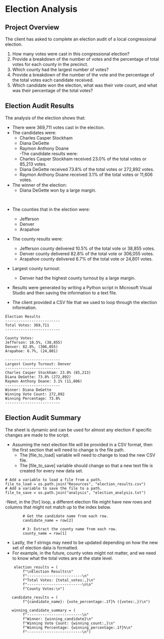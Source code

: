 # Election Analysis

## Project Overview
The client has asked to complete an election audit of a local congressional election.

1. How many votes were cast in this congressional election?
2. Provide a breakdown of the number of votes and the percentage of total votes for each county in the precinct.
3. Which county had the largest number of votes?
4. Provide a breakdown of the number of the vote and the percentage of the total votes each candidate received.
5. Which candidate won the election, what was their vote count, and what was their percentage of the total votes?
 
## Election Audit Results
The analysis of the election shows that:
- There were 369,711 votes cast in the election.
- The candidates were:
  - Charles Casper Stockham
  - Diana DeGette
  - Raymon Anthony Doane  
-The candidate results were:
  - Charles Casper Stockham received 23.0% of the total votes or 85,213 votes.
  - Diana DeGette received 73.8% of the total votes or 272,892 votes.
  - Raymon Anthony Doane received 3.1% of the total votes or 11,606 votes.
- The winner of the election:
  - Diana DeGette won by a large margin.

<br>

- The counties that in the election were:
  -   Jefferson
  -   Denver
  -   Arapahoe
- The county results were:
  - Jefferson county delivered 10.5% of the total vote or 38,855 votes. 
  - Denver county delivered 82.8% of the total vote or 306,055 votes.
  - Arapahoe county delivered 6.7% of the total vote or 24,801 votes.
- Largest county turnout:
  - Denver had the highest county turnout by a large margin. 

- Results were generated by writing a Python script in Microsoft Visual Studio and then saving the information to a text file.
- The client provided a CSV file that we used to loop through the election information. 

```
Election Results
-------------------------
Total Votes: 369,711
-------------------------

County Votes:
Jefferson: 10.5%, (38,855)
Denver: 82.8%, (306,055)
Arapahoe: 6.7%, (24,801)

-------------------------
Largest County Turnout: Denver
-------------------------
Charles Casper Stockham: 23.0% (85,213)
Diana DeGette: 73.8% (272,892)
Raymon Anthony Doane: 3.1% (11,606)
-------------------------
Winner: Diana DeGette
Winning Vote Count: 272,892
Winning Percentage: 73.8%
-------------------------
```

## Election Audit Summary
The sheet is dynamic and can be used for almost any election if specific changes are made to the script. 
- Assuming the next election file will be provided in a CSV format, then the first section that will need to change is the file path.
  - The [file_to_load] variable will need to change to load the new CSV file. 
  - The [file_to_save] variable should change so that a new text file is created for every new data set.   

```
# Add a variable to load a file from a path.
file_to_load = os.path.join("Resources", "election_results.csv")
# Add a variable to save the file to a path.
file_to_save = os.path.join("analysis", "election_analysis.txt")
```

-Next, in the [for] loop, a different election file might have new rows and columns that might not match up to the index below.

```
        # Get the candidate name from each row.
        candidate_name = row[2]

        # 3: Extract the county name from each row.
        county_name = row[1]
```

- Lastly, the f strings may need to be updated depending on how the new set of election data is formatted.
- For example, in the future, county votes might not matter, and we need to know what the total votes are at the state level. 

```
    election_results = (
        f"\nElection Results\n"
        f"-------------------------\n"
        f"Total Votes: {total_votes:,}\n"
        f"-------------------------\n\n"
        f"County Votes:\n")
        
   candidate_results = (
        f"{candidate_name}: {vote_percentage:.1f}% ({votes:,})\n")
        
   winning_candidate_summary = (
        f"-------------------------\n"
        f"Winner: {winning_candidate}\n"
        f"Winning Vote Count: {winning_count:,}\n"
        f"Winning Percentage: {winning_percentage:.1f}%\n"
        f"-------------------------\n")
```        
